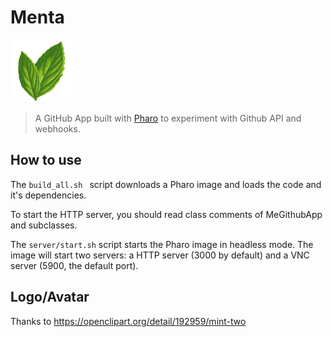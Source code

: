 # Menta
<img src="assets/mint.png" alt="logo" width="100"/>

> A GitHub App built with [Pharo](https://pharo.org/) to experiment with Github API and webhooks.

## How to use

The `build_all.sh ` script downloads a Pharo image and loads the code and it's dependencies. 

To start the HTTP server, you should read class comments of MeGithubApp and subclasses.

The `server/start.sh` script starts the Pharo image in headless mode. The image will start two servers: a HTTP server (3000 by default) and a VNC server (5900, the default port).

## Logo/Avatar

Thanks to https://openclipart.org/detail/192959/mint-two
